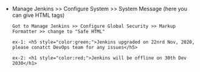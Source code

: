 * Manage Jenkins >> Configure System >> System Message (here you can give HTML tags)

      Got to Manage Jenkins >> Configure Global Security >> Markup Formatter >> change to "Safe HTML"

      ex-1: <h5 style="color:green;">Jenkins upgraded on 22nrd Nov, 2020, please conatct DevOps team for any issues</h5>
      
      ex-2: <h1 style="color:red;">Jenkins will be offline on 30th Dev 2030</h1>

